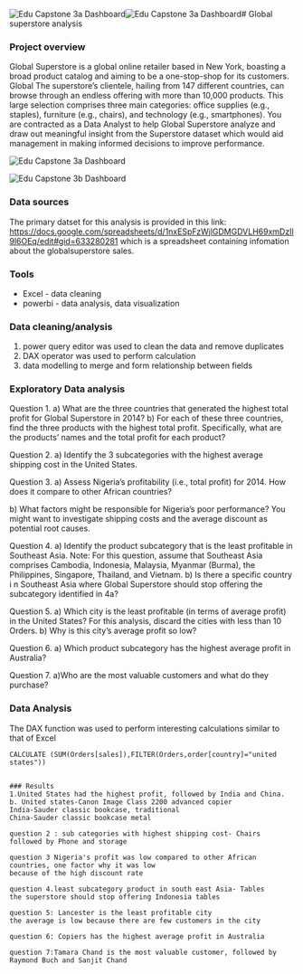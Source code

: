 ![Edu Capstone 3a Dashboard](https://github.com/EduBassey/Global-superstore-analysis/assets/170472577/a376f5ac-64cc-481e-b777-dc8a04f7067e)![Edu Capstone 3a Dashboard](https://github.com/EduBassey/Global-superstore-analysis/assets/170472577/8ef9d73a-10fb-4f3e-a598-633ae9fdc4e4)# Global superstore analysis

### Project overview

Global Superstore is a global online retailer based in New York, boasting a broad product catalog and
aiming to be a one-stop-shop for its customers. Global The superstore’s clientele, hailing from 147
different countries, can browse through an endless offering with more than 10,000 products. This large
selection comprises three main categories: office supplies (e.g., staples), furniture (e.g., chairs), and
technology (e.g., smartphones).
You are contracted as a Data Analyst to help Global Superstore analyze and draw out meaningful insight
from the Superstore dataset which would aid management in making informed decisions to improve
performance.

![Edu Capstone 3a Dashboard](https://github.com/EduBassey/Global-superstore-analysis/assets/170472577/f7b1cf83-f4df-4d71-9050-db3c91f854d2)

![Edu Capstone 3b Dashboard](https://github.com/EduBassey/Global-superstore-analysis/assets/170472577/182f538c-f5d8-4caa-8ec9-73280412a910)


### Data sources

The primary datset for this analysis is provided in this link: https://docs.google.com/spreadsheets/d/1nxESpFzWjlGDMGDVLH69xmDzIl9l6OEq/edit#gid=633280281 which is a spreadsheet containing infomation about the globalsuperstore sales.

### Tools
- Excel - data cleaning
- powerbi - data analysis, data visualization

### Data cleaning/analysis
  1. power query editor was used to clean the data and remove duplicates
  2. DAX operator was used to perform calculation
  3. data modelling to merge and form relationship between fields

  ### Exploratory Data analysis
  Question 1.
a) What are the three countries that generated the highest total profit for Global Superstore in 2014?
b) For each of these three countries, find the three products with the highest total profit. Specifically,
what are the products’ names and the total profit for each product?

Question 2.
a) Identify the 3 subcategories with the highest average shipping cost in the United States.

Question 3.
a) Assess Nigeria’s profitability (i.e., total profit) for 2014. How does it compare to other African
countries?

b) What factors might be responsible for Nigeria’s poor performance? You might want to investigate
shipping costs and the average discount as potential root causes.

Question 4.
a) Identify the product subcategory that is the least profitable in Southeast Asia.
Note: For this question, assume that Southeast Asia comprises Cambodia, Indonesia, Malaysia, Myanmar
(Burma), the Philippines, Singapore, Thailand, and Vietnam.
b) Is there a specific country i n Southeast Asia where Global Superstore should stop offering the
subcategory identified in 4a?

Question 5.
a) Which city is the least profitable (in terms of average profit) in the United States? For this analysis,
discard the cities with less than 10 Orders. b) Why is this city’s average profit so low?

Question 6.
a) Which product subcategory has the highest average profit in Australia?


Question 7.
a)Who are the most valuable customers and what do they purchase?

### Data Analysis
The DAX function was used to perform interesting calculations similar to that of Excel
```DAX
CALCULATE (SUM(Orders[sales]),FILTER(Orders,order[country]="united states"))


### Results
1.United States had the highest profit, followed by India and China.
b. United states-Canon Image Class 2200 advanced copier
India-Sauder classic bookcase, traditional
China-Sauder classic bookcase metal

question 2 : sub categories with highest shipping cost- Chairs followed by Phone and storage

question 3 Nigeria's profit was low compared to other African countries, one factor why it was low
because of the high discount rate

question 4.least subcategory product in south east Asia- Tables
the superstore should stop offering Indonesia tables

question 5: Lancester is the least profitable city
the average is low because there are few customers in the city

question 6: Copiers has the highest average profit in Australia

question 7:Tamara Chand is the most valuable customer, followed by Raymond Buch and Sanjit Chand








